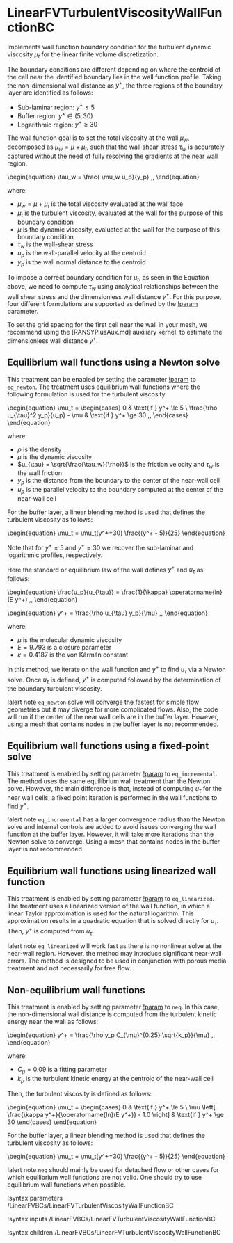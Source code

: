 # LinearFVTurbulentViscosityWallFunctionBC

Implements wall function boundary condition for the turbulent
dynamic viscosity $\mu_t$ for the linear finite volume discretization.

The boundary conditions are different depending on where the centroid
of the cell near the identified boundary lies in the wall function profile.
Taking the non-dimensional wall distance as $y^+$, the three regions of the
boundary layer are identified as follows:

- Sub-laminar region: $y^+ \le 5$
- Buffer region: $y^+ \in (5, 30)$
- Logarithmic region: $y^+ \ge 30$

The wall function goal is to set the total viscosity at the wall $\mu_w$, decomposed as
$\mu_w = \mu + \mu_t$, such that the wall shear stress $\tau_w$ is accurately captured
without the need of fully resolving the gradients at the near wall region.

\begin{equation}
    \tau_w = \frac{ \mu_w u_p}{y_p} \,,
\end{equation}

where:

- $\mu_w = \mu + \mu_t$  is the total viscosity evaluated at the wall face
- $\mu_t$ is the turbulent viscosity, evaluated at the wall for the purpose of this boundary condition
- $\mu$ is the dynamic viscosity, evaluated at the wall for the purpose of this boundary condition
- $\tau_w$ is the wall-shear stress
- $u_p$ is the wall-parallel velocity at the centroid
- $y_p$ is the wall normal distance to the centroid

To impose a correct boundary condition for $\mu_t$, as seen in the Equation above, we need to compute $\tau_w$ using analytical
relationships between the wall shear stress and the dimensionless wall distance $y^+$. For this purpose, four different
formulations are supported as defined by the [!param](/LinearFVBCs/LinearFVTurbulentViscosityWallFunctionBC/wall_treatment) parameter.

To set the grid spacing for the first cell near the wall in your mesh, we recommend using the [RANSYPlusAux.md] auxiliary kernel.
to estimate the dimensionless wall distance $y^+$.

## Equilibrium wall functions using a Newton solve

This treatment can be enabled by setting the parameter
[!param](/LinearFVBCs/LinearFVTurbulentViscosityWallFunctionBC/wall_treatment) to `eq_newton`.
The treatment uses equilibrium wall functions where the following formulation is used
for the turbulent viscosity.

\begin{equation}
    \mu_t =
    \begin{cases}
        0 & \text{if } y^+ \le 5 \\
        \frac{\rho u_{\tau}^2 y_p}{u_p} - \mu & \text{if } y^+ \ge 30 \,,
    \end{cases}
\end{equation}

where:

- $\rho$ is the density
- $\mu$ is the dynamic viscosity
- $u_{\tau} = \sqrt{\frac{\tau_w}{\rho}}$ is the friction velocity and $\tau_w$ is the wall friction
- $y_p$ is the distance from the boundary to the center of the near-wall cell
- $u_p$ is the parallel velocity to the boundary computed at the center of the near-wall cell

For the buffer layer, a linear blending method is used that defines the turbulent viscosity as follows:

\begin{equation}
    \mu_t = \mu_t(y^+=30) \frac{(y^+ - 5)}{25}
\end{equation}

Note that for $y^+ = 5$ and $y^+ = 30$ we recover the sub-laminar and logarithmic profiles, respectively.

Here the standard or equilibrium law of the wall defines $y^+$ and $u_{\tau}$ as follows:

\begin{equation}
  \frac{u_p}{u_{\tau}} = \frac{1}{\kappa} \operatorname{ln}(E y^+) \,,
\end{equation}

\begin{equation}
  y^+ = \frac{\rho u_{\tau} y_p}{\mu} \,,
\end{equation}

where:

- $\mu$ is the molecular dynamic viscosity
- $E = 9.793$ is a closure parameter
- $\kappa = 0.4187$ is the von Kármán constant

In this method, we iterate on the wall function and $y^+$ to find
$u_{\tau}$ via a Newton solve. Once $u_{\tau}$ is defined, $y^+$ is
computed followed by the determination of the boundary turbulent viscosity.

!alert note
`eq_newton` solve will converge the fastest for simple flow geometries but it
may diverge for more complicated flows. Also, the code will run if the center
of the near wall cells are in the buffer layer. However, using a mesh that
contains nodes in the buffer layer is not recommended.


## Equilibrium wall functions using a fixed-point solve

This treatment is enabled by setting parameter
[!param](/LinearFVBCs/LinearFVTurbulentViscosityWallFunctionBC/wall_treatment) to `eq_incremental`.
The method uses the same equilibrium wall treatment than the Newton solve.
However, the main difference is that, instead of computing $u_{\tau}$ for the
near wall cells, a fixed point iteration is performed in the wall functions
to find $y^+$.

!alert note
`eq_incremental` has a larger convergence radius than the Newton solve and
internal controls are added to avoid issues converging the wall function
at the buffer layer. However, it will take more iterations than the Newton
solve to converge. Using a mesh that contains nodes in the buffer layer is
not recommended.


## Equilibrium wall functions using linearized wall function

This treatment is enabled by setting parameter
[!param](/LinearFVBCs/LinearFVTurbulentViscosityWallFunctionBC/wall_treatment) to `eq_linearized`.
The treatment uses a linearized version of the wall function, in which
a linear Taylor approximation is used for the natural logarithm.
This approximation results in a quadratic equation that is solved directly for $u_{\tau}$.
Then, $y^+$ is computed from $u_{\tau}$.

!alert note
`eq_linearized` will work fast as there is no nonlinear solve at
the near-wall region. However, the method may introduce significant
near-wall errors. The method is designed to be used in conjunction
with porous media treatment and not necessarily for free flow.

## Non-equilibrium wall functions

This treatment is enabled by setting parameter
[!param](/LinearFVBCs/LinearFVTurbulentViscosityWallFunctionBC/wall_treatment) to `neq`.
In this case, the non-dimensional wall distance is computed from the
turbulent kinetic energy near the wall as follows:

\begin{equation}
  y^+ = \frac{\rho y_p C_{\mu}^{0.25} \sqrt{k_p}}{\mu} \,,
\end{equation}

where:

- $C_{\mu} = 0.09$ is a fitting parameter
- $k_p$ is the turbulent kinetic energy at the centroid of the near-wall cell

Then, the turbulent viscosity is defined as follows:

\begin{equation}
    \mu_t =
    \begin{cases}
        0 & \text{if } y^+ \le 5 \\
        \mu \left[ \frac{\kappa y^+}{\operatorname{ln}(E y^+)} - 1.0 \right] & \text{if } y^+ \ge 30
    \end{cases}
\end{equation}

For the buffer layer, a linear blending method is used that defines the turbulent viscosity as follows:

\begin{equation}
    \mu_t = \mu_t(y^+=30) \frac{(y^+ - 5)}{25}
\end{equation}

!alert note
`neq` should mainly be used for detached flow or other cases for which equilibrium wall
functions are not valid. One should try to use equilibrium wall functions when possible.

!syntax parameters /LinearFVBCs/LinearFVTurbulentViscosityWallFunctionBC

!syntax inputs /LinearFVBCs/LinearFVTurbulentViscosityWallFunctionBC

!syntax children /LinearFVBCs/LinearFVTurbulentViscosityWallFunctionBC
